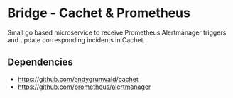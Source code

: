 # Bridge - Cachet & Prometheus

Small go based microservice to receive Prometheus Alertmanager triggers and update corresponding incidents in Cachet.

## Dependencies

* https://github.com/andygrunwald/cachet
* https://github.com/prometheus/alertmanager
